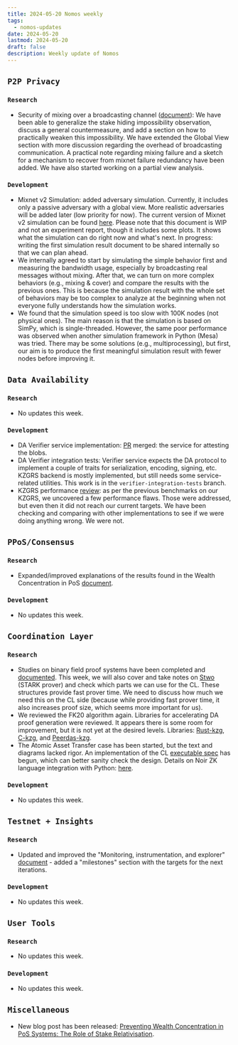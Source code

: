 ```yaml
---
title: 2024-05-20 Nomos weekly
tags:
  - nomos-updates
date: 2024-05-20
lastmod: 2024-05-20
draft: false
description: Weekly update of Nomos
---
```

## `P2P Privacy`

### `Research`

- Security of mixing over a broadcasting channel ([document](https://www.notion.so/Security-of-Mixing-over-Broadcasting-Channel-e09184fa14614d78829f76fdb4aa65d3#642beedb44674143ba25e5e21c23f860)): We have been able to generalize the stake hiding impossibility observation, discuss a general countermeasure, and add a section on how to practically weaken this impossibility. We have extended the Global View section with more discussion regarding the overhead of broadcasting communication. A practical note regarding mixing failure and a sketch for a mechanism to recover from mixnet failure redundancy have been added. We have also started working on a partial view analysis.

### `Development`

- Mixnet v2 Simulation: added adversary simulation. Currently, it includes only a passive adversary with a global view. More realistic adversaries will be added later (low priority for now). The current version of Mixnet v2 simulation can be found [here](https://github.com/logos-co/nomos-specs/tree/mixnet-v2-sim/mixnet/v2/sim). Please note that this document is WIP and not an experiment report, though it includes some plots. It shows what the simulation can do right now and what's next. In progress: writing the first simulation result document to be shared internally so that we can plan ahead.
- We internally agreed to start by simulating the simple behavior first and measuring the bandwidth usage, especially by broadcasting real messages without mixing. After that, we can turn on more complex behaviors (e.g., mixing & cover) and compare the results with the previous ones. This is because the simulation result with the whole set of behaviors may be too complex to analyze at the beginning when not everyone fully understands how the simulation works.
- We found that the simulation speed is too slow with 100K nodes (not physical ones). The main reason is that the simulation is based on SimPy, which is single-threaded. However, the same poor performance was observed when another simulation framework in Python (Mesa) was tried. There may be some solutions (e.g., multiprocessing), but first, our aim is to produce the first meaningful simulation result with fewer nodes before improving it.

## `Data Availability`

### `Research`

- No updates this week.

### `Development`

- DA Verifier service implementation: [PR](https://github.com/logos-co/nomos-node/pull/627) merged: the service for attesting the blobs.
- DA Verifier integration tests: Verifier service expects the DA protocol to implement a couple of traits for serialization, encoding, signing, etc. KZGRS backend is mostly implemented, but still needs some service-related utilities. This work is in the `verifier-integration-tests` branch.
- KZGRS performance [review](https://www.notion.so/KZG-RS-performance-37db3cd4a33f41f994c77b1c4d9218cb): as per the previous benchmarks on our KZGRS, we uncovered a few performance flaws. Those were addressed, but even then it did not reach our current targets. We have been checking and comparing with other implementations to see if we were doing anything wrong. We were not.

## `PPoS/Consensus`

### `Research`

- Expanded/improved explanations of the results found in the Wealth Concentration in PoS [document](https://www.notion.so/Does-Crypsinous-Leader-Election-Function-lead-to-wealth-concentration-in-PoS-b81f07a791b745438443f51f00ac258f).

### `Development`

- No updates this week.

## `Coordination Layer`

### `Research`

- Studies on binary field proof systems have been completed and [documented](https://www.notion.so/Binary-Field-Proof-Systems-f55d921062e94d7290579355808d7886). This week, we will also cover and take notes on [Stwo](https://streamyard.com/watch/ndVNnBQgZgqF) (STARK prover) and check which parts we can use for the CL. These structures provide fast prover time. We need to discuss how much we need this on the CL side (because while providing fast prover time, it also increases proof size, which seems more important for us).
- We reviewed the FK20 algorithm again. Libraries for accelerating DA proof generation were reviewed. It appears there is some room for improvement, but it is not yet at the desired levels. Libraries: [Rust-kzg](https://github.com/grandinetech/rust-kzg), [C-kzg](https://github.com/ethereum/c-kzg-4844), and [Peerdas-kzg](https://github.com/crate-crypto/peerdas-kzg/tree/master).
- The Atomic Asset Transfer case has been started, but the text and diagrams lacked rigor. An implementation of the CL [executable spec](https://github.com/logos-co/nomos-specs/pull/93) has begun, which can better sanity check the design. Details on Noir ZK language integration with Python: [here](https://github.com/logos-co/nomos-specs/pull/92).

### `Development`

- No updates this week.

## `Testnet + Insights`

### `Research`

- Updated and improved the "Monitoring, instrumentation, and explorer" [document](https://www.notion.so/Monitoring-instrumentation-and-explorers-d8c8357b4e304fa3806f1b7f0e6b172d#b11c539fcaea43ccba3321289b2a342c) - added a "milestones" section with the targets for the next iterations.

### `Development`

- No updates this week.

## `User Tools`

### `Research`

- No updates this week.

### `Development`

- No updates this week.

## `Miscellaneous`

- New blog post has been released: [Preventing Wealth Concentration in PoS Systems: The Role of Stake Relativisation](https://blog.nomos.tech/wealth-concentration-in-pos-and-stake-relativisation/).
